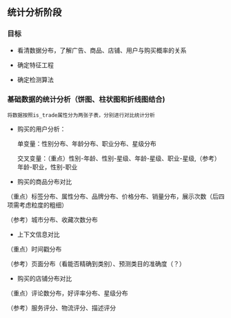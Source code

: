 ## 统计分析阶段 ##

### 目标 ###

-   看清数据分布，了解广告、商品、店铺、用户与购买概率的关系

-   确定特征工程

-   确定检测算法

### 基础数据的统计分析（饼图、柱状图和折线图结合) ###

    将数据按照is_trade属性分为两张子表，分别进行对比统计分析
    
-   购买的用户分析：

    单变量：性别分布、年龄分布、职业分布、星级分布
    
    交叉变量：（重点）性别-年龄、性别-星级、年龄-星级、职业-星级,（参考）年龄-职业，性别-职业

-   购买的商品分布对比

   （重点）标签分布、属性分布、品牌分布、价格分布、销量分布，展示次数（后四项需考虑粒度的粗细）
   
   （参考）城市分布、收藏次数分布

-   上下文信息对比

   （重点）时间戳分布
   
   （参考）页面分布（看能否精确到类别）、预测类目的准确度（？）

-   购买的店铺分布对比

   （重点）评论数分布，好评率分布、星级分布
   
   （参考）服务评分、物流评分、描述评分
